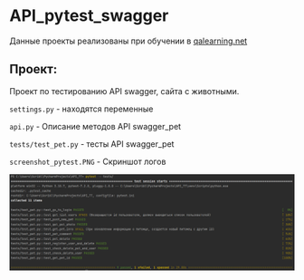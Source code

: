 # API_pytest_swagger

Данные проекты реализованы при обучении в [qalearning.net](https://qalearning.net)


## Проект:
Проект по тестированию API swagger, сайта c животными.

 
`settings.py` - находятся переменные

`api.py` - Описание методов API swagger_pet

`tests/test_pet.py` - тесты API swagger_pet

`screenshot_pytest.PNG` - Cкриншот логов

![Image of a log](https://github.com/istrybuk/API_pytest_swagger/blob/main/screenshot_pytest.PNG)
